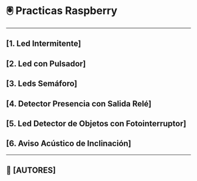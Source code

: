 # 🖲️ Practicas Raspberry

---

## [1. Led Intermitente]
## [2. Led con Pulsador]
## [3. Leds Semáforo]
## [4. Detector Presencia con Salida Relé]
## [5. Led Detector de Objetos con Fotointerruptor]
## [6. Aviso Acústico de Inclinación]

---

## 👤 [AUTORES]
